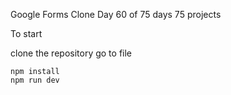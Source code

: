 Google Forms Clone Day 60 of 75 days 75 projects

To start

clone the repository
go to file

```
npm install
npm run dev

```

